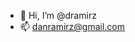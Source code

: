 - 👋 Hi, I’m @dramirz
- 📫 danramirz@gmail.com

<!---
dramirz/dramirz is a ✨ special ✨ repository because its `README.md` (this file) appears on your GitHub profile.
You can click the Preview link to take a look at your changes.
--->
